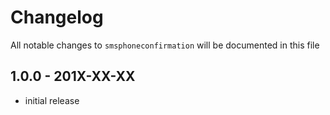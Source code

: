 # Changelog

All notable changes to `smsphoneconfirmation` will be documented in this file

## 1.0.0 - 201X-XX-XX

- initial release
